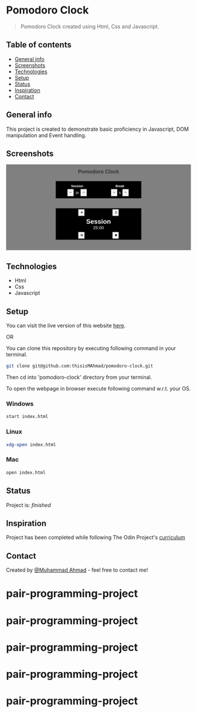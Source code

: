 # Pomodoro Clock
> Pomodoro Clock created using Html, Css and Javascript.

## Table of contents
* [General info](#general-info)
* [Screenshots](#screenshots)
* [Technologies](#technologies)
* [Setup](#setup)
* [Status](#status)
* [Inspiration](#inspiration)
* [Contact](#contact)

## General info
This project is created to demonstrate basic proficiency in Javascript, DOM manipulation and Event handling.

## Screenshots
![Example screenshot](/images/project-image.png)

## Technologies
* Html
* Css
* Javascript

## Setup
You can visit the live version of this website [here](https://thisismahmad.github.io/pomodoro-clock/).

OR

You can clone this repository by executing following command in your terminal. 
```bash
git clone git@github.com:thisisMAhmad/pomodoro-clock.git
```
Then cd into 'pomodoro-clock' directory from your terminal. 

To open the webpage in browser execute following command w.r.t. your OS.

### Windows
```bash
start index.html
```

### Linux
```bash
xdg-open index.html
```

### Mac 
```bash
open index.html
```

## Status
Project is: _finished_

## Inspiration
Project has been completed while following The Odin Project's [curriculum](https://www.theodinproject.com/courses/web-development-101/lessons/pairing-project)

## Contact
Created by [@Muhammad Ahmad](https://www.twitter.com/thisisMAhmad) - feel free to contact me!
# pair-programming-project
# pair-programming-project
# pair-programming-project
# pair-programming-project
# pair-programming-project
